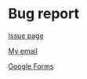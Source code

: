 # Bug report

[Issue page](https://github.com/rigami/readme/issues)

[My email](mailto:danilkinkin@gmail.com)

[Google Forms](https://forms.gle/qdt3Pofio3242Qe46)
